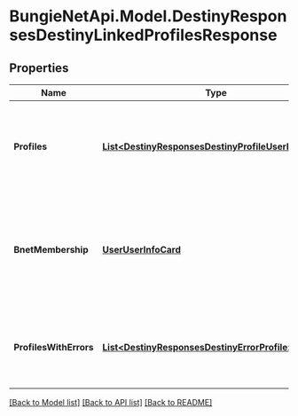
# BungieNetApi.Model.DestinyResponsesDestinyLinkedProfilesResponse

## Properties

Name | Type | Description | Notes
------------ | ------------- | ------------- | -------------
**Profiles** | [**List&lt;DestinyResponsesDestinyProfileUserInfoCard&gt;**](DestinyResponsesDestinyProfileUserInfoCard.md) | Any Destiny account for whom we could successfully pull characters will be returned here, as the Platform-level summary of user data. (no character data, no Destiny account data other than the Membership ID and Type so you can make further queries) | [optional] 
**BnetMembership** | [**UserUserInfoCard**](UserUserInfoCard.md) | If the requested membership had a linked Bungie.Net membership ID, this is the basic information about that BNet account.  I know, Tetron; I know this is mixing UserServices concerns with DestinyServices concerns. But it&#39;s so damn convenient! https://www.youtube.com/watch?v&#x3D;X5R-bB-gKVI | [optional] 
**ProfilesWithErrors** | [**List&lt;DestinyResponsesDestinyErrorProfile&gt;**](DestinyResponsesDestinyErrorProfile.md) | This is brief summary info for profiles that we believe have valid Destiny info, but who failed to return data for some other reason and thus we know that subsequent calls for their info will also fail. | [optional] 

[[Back to Model list]](../README.md#documentation-for-models)
[[Back to API list]](../README.md#documentation-for-api-endpoints)
[[Back to README]](../README.md)

